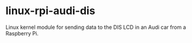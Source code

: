 linux-rpi-audi-dis
==================

Linux kernel module for sending data to the DIS LCD in an Audi car from a Raspberry Pi.
